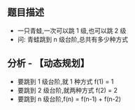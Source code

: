 ## 题目描述

- 一只青蛙,一次可以跳 1 级,也可以跳 2 级
- 问: 青蛙跳到 n 级台阶,总共有多少种方式

## 分析 - 【动态规划】

- 要跳到 1 级台阶,就 1 种方式 f(1) = 1
- 要跳到 2 级台阶,就两种方式 f(2) = 2
- 要跳到 n 级台阶,f(n) = f(n-1) + f(n-2)

